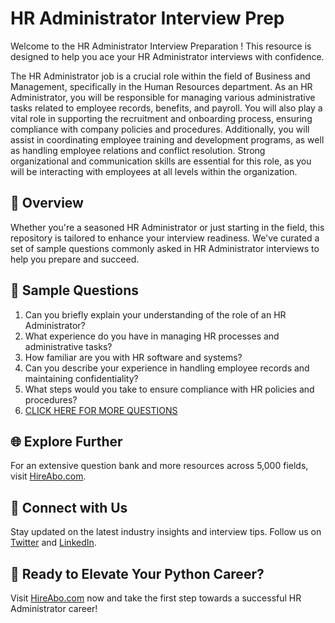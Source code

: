 # HR Administrator Interview Prep

Welcome to the HR Administrator Interview Preparation ! This resource is designed to help you ace your HR Administrator interviews with confidence.

The HR Administrator job is a crucial role within the field of Business and Management, specifically in the Human Resources department. As an HR Administrator, you will be responsible for managing various administrative tasks related to employee records, benefits, and payroll. You will also play a vital role in supporting the recruitment and onboarding process, ensuring compliance with company policies and procedures. Additionally, you will assist in coordinating employee training and development programs, as well as handling employee relations and conflict resolution. Strong organizational and communication skills are essential for this role, as you will be interacting with employees at all levels within the organization.

## 🚀 Overview

Whether you're a seasoned HR Administrator or just starting in the field, this repository is tailored to enhance your interview readiness. We've curated a set of sample questions commonly asked in HR Administrator interviews to help you prepare and succeed.

## 📝 Sample Questions

1. Can you briefly explain your understanding of the role of an HR Administrator?
2. What experience do you have in managing HR processes and administrative tasks?
3. How familiar are you with HR software and systems?
4. Can you describe your experience in handling employee records and maintaining confidentiality?
5. What steps would you take to ensure compliance with HR policies and procedures?
6. [CLICK HERE FOR MORE QUESTIONS](https://hireabo.com/job/1_1_8/HR%20Administrator)

## 🌐 Explore Further

For an extensive question bank and more resources across 5,000 fields, visit [HireAbo.com](https://www.hireabo.com).

## 📱 Connect with Us

Stay updated on the latest industry insights and interview tips. Follow us on [Twitter](https://twitter.com/hireabo) and [LinkedIn](https://www.linkedin.com/in/hire-abo-3609972a8/).

## 🚀 Ready to Elevate Your Python Career?

Visit [HireAbo.com](https://www.hireabo.com) now and take the first step towards a successful HR Administrator career!